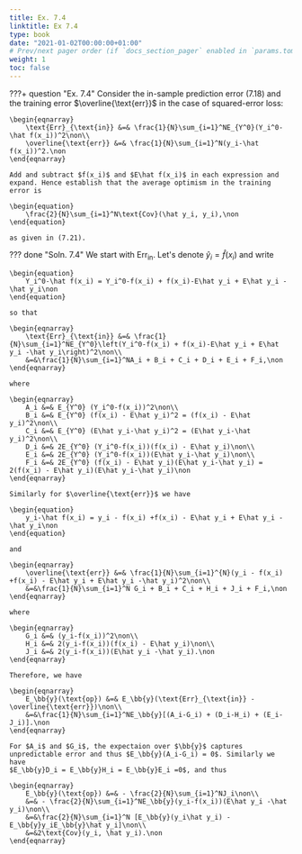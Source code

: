 ```yaml
---
title: Ex. 7.4
linktitle: Ex 7.4
type: book
date: "2021-01-02T00:00:00+01:00"
# Prev/next pager order (if `docs_section_pager` enabled in `params.toml`)
weight: 1
toc: false
---
```


???+ question "Ex. 7.4"
    Consider the in-sample prediction error (7.18) and the training error $\overline{\text{err}}$ in the case of squared-error loss:
	
    \begin{eqnarray}
	    \text{Err}_{\text{in}} &=& \frac{1}{N}\sum_{i=1}^NE_{Y^0}(Y_i^0-\hat f(x_i))^2\non\\
	    \overline{\text{err}} &=& \frac{1}{N}\sum_{i=1}^N(y_i-\hat f(x_i))^2.\non
	\end{eqnarray}

	Add and subtract $f(x_i)$ and $E\hat f(x_i)$ in each expression and expand. Hence establish that the average optimism in the training error is 
	
    \begin{equation}
		\frac{2}{N}\sum_{i=1}^N\text{Cov}(\hat y_i, y_i),\non
	\end{equation}

	as given in (7.21).

??? done "Soln. 7.4"
    We start with $\text{Err}_{\text{in}}$. Let's denote $\hat y_i = \hat f(x_i)$ and write
	
    \begin{equation}
		Y_i^0-\hat f(x_i) = Y_i^0-f(x_i) + f(x_i)-E\hat y_i + E\hat y_i -\hat y_i\non
	\end{equation}
	
    so that
	
    \begin{eqnarray}
	    \text{Err}_{\text{in}} &=& \frac{1}{N}\sum_{i=1}^NE_{Y^0}\left(Y_i^0-f(x_i) + f(x_i)-E\hat y_i + E\hat y_i -\hat y_i\right)^2\non\\
	    &=&\frac{1}{N}\sum_{i=1}^NA_i + B_i + C_i + D_i + E_i + F_i,\non
	\end{eqnarray}
	
    where 
	
    \begin{eqnarray}
	    A_i &=& E_{Y^0} (Y_i^0-f(x_i))^2\non\\
	    B_i &=& E_{Y^0} (f(x_i) - E\hat y_i)^2 = (f(x_i) - E\hat y_i)^2\non\\
	    C_i &=& E_{Y^0} (E\hat y_i-\hat y_i)^2 = (E\hat y_i-\hat y_i)^2\non\\
	    D_i &=& 2E_{Y^0} (Y_i^0-f(x_i))(f(x_i) - E\hat y_i)\non\\
	    E_i &=& 2E_{Y^0} (Y_i^0-f(x_i))(E\hat y_i-\hat y_i)\non\\
	    F_i &=& 2E_{Y^0} (f(x_i) - E\hat y_i)(E\hat y_i-\hat y_i) = 2(f(x_i) - E\hat y_i)(E\hat y_i-\hat y_i)\non
	\end{eqnarray}

	Similarly for $\overline{\text{err}}$ we have
	
    \begin{equation}
		y_i-\hat f(x_i) = y_i - f(x_i) +f(x_i) - E\hat y_i + E\hat y_i -\hat y_i\non
	\end{equation}
	
    and 
	
    \begin{eqnarray}
	    \overline{\text{err}} &=& \frac{1}{N}\sum_{i=1}^{N}(y_i - f(x_i) +f(x_i) - E\hat y_i + E\hat y_i -\hat y_i)^2\non\\
	    &=&\frac{1}{N}\sum_{i=1}^N G_i + B_i + C_i + H_i + J_i + F_i,\non
	\end{eqnarray}
	
    where
	
    \begin{eqnarray}
	    G_i &=& (y_i-f(x_i))^2\non\\
	    H_i &=& 2(y_i-f(x_i))(f(x_i) - E\hat y_i)\non\\
	    J_i &=& 2(y_i-f(x_i))(E\hat y_i -\hat y_i).\non
	\end{eqnarray}

	Therefore, we have
	
    \begin{eqnarray}
	    E_\bb{y}(\text{op}) &=& E_\bb{y}(\text{Err}_{\text{in}} - \overline{\text{err}})\non\\
	    &=&\frac{1}{N}\sum_{i=1}^NE_\bb{y}[(A_i-G_i) + (D_i-H_i) + (E_i-J_i)].\non
	\end{eqnarray}

	For $A_i$ and $G_i$, the expectaion over $\bb{y}$ captures unpredictable error and thus $E_\bb{y}(A_i-G_i) = 0$. Similarly we have
	$E_\bb{y}D_i = E_\bb{y}H_i = E_\bb{y}E_i =0$, and thus
	
    \begin{eqnarray}
		E_\bb{y}(\text{op}) &=& - \frac{2}{N}\sum_{i=1}^NJ_i\non\\
		&=& - \frac{2}{N}\sum_{i=1}^NE_\bb{y}(y_i-f(x_i))(E\hat y_i -\hat y_i)\non\\
		&=&\frac{2}{N}\sum_{i=1}^N [E_\bb{y}(y_i\hat y_i) - E_\bb{y}y_iE_\bb{y}\hat y_i]\non\\
		&=&2\text{Cov}(y_i, \hat y_i).\non
	\end{eqnarray}